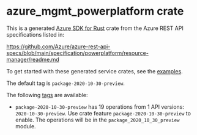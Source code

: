 # azure_mgmt_powerplatform crate

This is a generated [Azure SDK for Rust](https://github.com/Azure/azure-sdk-for-rust) crate from the Azure REST API specifications listed in:

https://github.com/Azure/azure-rest-api-specs/blob/main/specification/powerplatform/resource-manager/readme.md

To get started with these generated service crates, see the [examples](https://github.com/Azure/azure-sdk-for-rust/blob/main/services/README.md#examples).

The default tag is `package-2020-10-30-preview`.

The following [tags](https://github.com/Azure/azure-sdk-for-rust/blob/main/services/tags.md) are available:

- `package-2020-10-30-preview` has 19 operations from 1 API versions: `2020-10-30-preview`. Use crate feature `package-2020-10-30-preview` to enable. The operations will be in the `package_2020_10_30_preview` module.